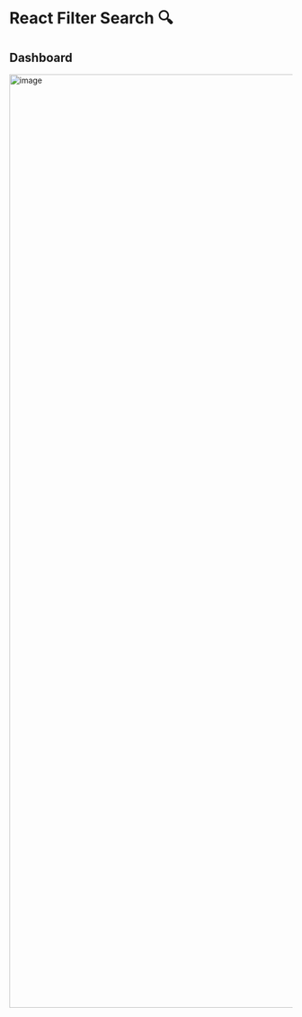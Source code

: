 # React Filter Search 🔍

## Dashboard
<img width="1661" alt="image" src="https://github.com/user-attachments/assets/ce5414ce-9f08-4417-98d9-66955e20e4b4">

